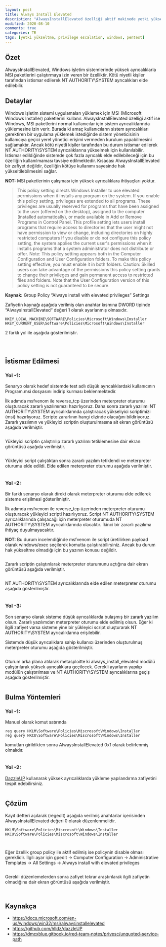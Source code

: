 ```yaml
---
layout: post
title: Always Install Elevated
description: "AlwaysInstallElevated özelliği aktif makinede yetki yükseltme."
modified: 2020-08-10
comments: true
categories: TR
tags: [yetki yükseltme, privilege escalation, windows, pentest]
---
```


## Özet

AlwaysInstallElevated, Windows işletim sistemlerinde yüksek ayrıcalıklarla MSI paketlerini çalıştırmaya izin veren bir özelliktir. Kötü niyetli kişiler tarafından istismar edilerek NT AUTHORITY\SYSTEM ayrıcalıkları elde edilebilir. 

## Detaylar

Windows işletim sistemi uygulamaları yüklemek için MSI (Microsoft Windows Installer) paketlerini kullanır. AlwaysInstallElevated özelliği aktif ise Windows, MSI paketlerini normal kullanıcılar için sistem ayrıcalıklarında yüklemesine izin verir. Burada ki amaç kullanıcıların sistem ayrıcalıkları gerektiren bir uygulama yüklemek istediğinde sistem yöneticisinin kullanıcıya geçici yerel yönetici erişimi vermeden kurulum yapabilmesini sağlamaktır. Ancak kötü niyetli kişiler tarafından bu durum istismar edilerek NT AUTHORITY\SYSTEM ayrıcalıklarına yükselmek için kullanılabilir. İstismar edildiğinde sistemde çok fazla ayrıcalık elde edilebileceği için bu özelliğin kullanılmaması tavsiye edilmektedir. Kısacası AlwaysInstallElevated bir zafiyet değildir, özelliğin kötüye kullanımı sayesinde hak yükseltilebilmesini sağlar.

**NOT:** MSI paketlerinin çalışması için yüksek ayrıcalıklara ihtiyaçları yoktur. 

> This policy setting directs Windows Installer to use elevated permissions when it installs any program on the system.
If you enable this policy setting, privileges are extended to all programs. These privileges are usually reserved for programs that have been assigned to the user (offered on the desktop), assigned to the computer (installed automatically), or made available in Add or Remove Programs in Control Panel. This profile setting lets users install programs that require access to directories that the user might not have permission to view or change, including directories on highly restricted computers
If you disable or do not configure this policy setting, the system applies the current user's permissions when it installs programs that a system administrator does not distribute or offer.
Note: This policy setting appears both in the Computer Configuration and User Configuration folders. To make this policy setting effective, you must enable it in both folders.
Caution: Skilled users can take advantage of the permissions this policy setting grants to change their privileges and gain permanent access to restricted files and folders. Note that the User Configuration version of this policy setting is not guaranteed to be secure.

**Kaynak:** Group Policy “Always install with elevated privileges” Settings

Zafiyetin kaynağı aşağıda verilmiş olan anahtar kısmına DWORD tipinde “AlwaysInstallElevated“ değeri 1 olarak ayarlanmış olmasıdır. 

~~~
HKEY_LOCAL_MACHINE\SOFTWARE\Policies\Microsoft\Windows\Installer
HKEY_CURRENT_USER\Software\Policies\Microsoft\Windows\Installer
~~~

2 farklı yol ile aşağıda gösterilmiştir.

<p align="center">
	<img src="/images/alwaysinstallelevated_ss/1.png" alt="">
</p>

<p align="center">
	<img src="/images/alwaysinstallelevated_ss/2.png" alt="">
</p>

<p align="center">
	<img src="/images/alwaysinstallelevated_ss/3.png" alt="">
</p>


## İstismar Edilmesi

### Yol -1:

Senaryo olarak hedef sistemde test adlı düşük ayrıcalıklardaki kullanıcının Program.msi dosyasını indirip kurması beklenmektedir. 

İlk adımda msfvenom ile reverse_tcp üzerinden meterpreter oturumu oluşturacak zararlı yazılımımızı hazırlıyoruz. Daha sonra zararlı yazılımı NT AUTHORITY\SYSTEM ayrıcalıklarında çalıştıracak yükseliyici scriptimizi (msi) hazırlıyoruz. Scripte zararlının hangi dizinde olacağını bildiriyoruz.
Zararlı yazılımın ve yükleyici scriptin oluşturulmasına ait ekran görüntüsü aşağıda verilmiştir. 

<p align="center">
	<img src="/images/alwaysinstallelevated_ss/4.png" alt="">
</p>

Yükleyici scriptin çalıştırılıp zararlı yazılımı tetiklemesine dair ekran görüntüsü aşağıda verilmiştir.

<p align="center">
	<img src="/images/alwaysinstallelevated_ss/5.png" alt="">
</p>

Yükleyici script çalıştıktan sonra zararlı yazılım tetiklendi ve meterpreter oturumu elde edildi. Elde edilen meterpreter oturumu aşağıda verilmiştir.

<p align="center">
	<img src="/images/alwaysinstallelevated_ss/6.png" alt="">
</p>

### Yol -2:

Bir farklı senaryo olarak direkt olarak meterpreter oturumu elde edilerek sisteme erişilmesi gösterilmiştir.

İlk adımda msfvenom ile reverse_tcp üzerinden meterpreter oturumu oluşturacak yükleyici scripti hazırlıyoruz. Script NT AUTHORITY\SYSTEM ayrıcalıklarında çalışacağı için meterpreter oturumuda NT AUTHORITY\SYSTEM ayrıcalıklarında olacaktır. İkinci bir zararlı yazılıma ihtiyaç duyulmayacaktır. 

**NOT:** Bu durum incelendiğinde msfvenom ile script üretilirken payload olarak windows/exec seçilerek komutta çalıştırabilirsiniz. Ancak bu durum hak yükseltme olmadığı için bu yazının konusu değildir.

<p align="center">
	<img src="/images/alwaysinstallelevated_ss/7.png" alt="">
</p>

Zararlı scriptin çalıştırılarak meterpreter oturumunu açtığına dair ekran görüntüsü aşağıda verilmiştir.

<p align="center">
	<img src="/images/alwaysinstallelevated_ss/8.png" alt="">
</p>

NT AUTHORITY\SYSTEM ayrıcalıklarında elde edilen meterpreter oturumu aşağıda gösterilmiştir.

<p align="center">
	<img src="/images/alwaysinstallelevated_ss/9.png" alt="">
</p>

### Yol -3:

Son senaryo olarak sisteme düşük ayrıcalıklarda bulaşmış bir zararlı yazılım olsun. Zararlı yazılımdan meterpreter oturumu elde edilmiş olsun. Eğer ki ilgili zafiyet varsa sisteme yine bir yükleyici script oluşturarak NT AUTHORITY\SYSTEM ayrıcalıklarına erişilebilir.

Sistemde düşük ayrıcalıklara sahip kullanıcı üzerinden oluşturulmuş meterpreter oturumu aşağıda gösterilmiştir. 

<p align="center">
	<img src="/images/alwaysinstallelevated_ss/12.png" alt="">
</p>

Oturum arka plana atılarak metasploitte ki always_install_elevated modülü çalıştırılarak yüksek ayrıcalıklara geçilecek. Gerekli ayarların yapılıp modülün çalıştırılması ve NT AUTHORITY\SYSTEM ayrıcalıklarına geçiş aşağıda gösterilmiştir.

<p align="center">
	<img src="/images/alwaysinstallelevated_ss/13.png" alt="">
</p>

## Bulma Yöntemleri

### Yol -1:

Manuel olarak komut satırında

~~~
reg query HKLM\Software\Policies\Miscrosoft\Windows\Installer
reg query HKCU\Software\Policies\Miscrosoft\Windows\Installer
~~~

komutları girildikten sonra AlwaysInstallElevated 0x1 olarak belirlenmiş olmalıdır.

<p align="center">
	<img src="/images/alwaysinstallelevated_ss/10.png" alt="">
</p>


### Yol -2:

<a href="https://github.com/hlldz/dazzleUP">DazzleUP</a> kullanarak yüksek ayrıcalıklarda yükleme yapılandırma zafiyetini tespit edebilirsiniz.

<p align="center">
	<img src="/images/alwaysinstallelevated_ss/11.png" alt="">
</p>

## Çözüm

Kayıt defteri açılarak (regedit) aşağıda verilmiş anahtarlar içerisinden AlwaysInstallElevated değeri 0 olarak düzenlenmelidir.

~~~
HKLM\Software\Policies\Miscrosoft\Windows\Installer
HKCU\Software\Policies\Miscrosoft\Windows\Installer
~~~

<p align="center">
	<img src="/images/alwaysinstallelevated_ss/14.png" alt="">
</p>

<p align="center">
	<img src="/images/alwaysinstallelevated_ss/15.png" alt="">
</p>

Eğer özellik group policy ile aktif edilmiş ise policynin disable olması gereklidir. İlgili ayar için gpedit -> Computer Configuration -> Administrative Templates -> All Settings -> Always install with elevated privileges

<p align="center">
	<img src="/images/alwaysinstallelevated_ss/16.png" alt="">
</p>

Gerekli düzenlemelerden sonra zafiyet tekrar araştırılarak ilgili zafiyetin olmadığına dair ekran görüntüsü aşağıda verilmiştir.

<p align="center">
	<img src="/images/alwaysinstallelevated_ss/17.png" alt="">
</p>

<p align="center">
	<img src="/images/alwaysinstallelevated_ss/18.png" alt="">
</p>

## Kaynakça

*	https://docs.microsoft.com/en-us/windows/win32/msi/alwaysinstallelevated
*	https://github.com/hlldz/dazzleUP
*	https://dmcxblue.gitbook.io/red-team-notes/privesc/unquoted-service-path

